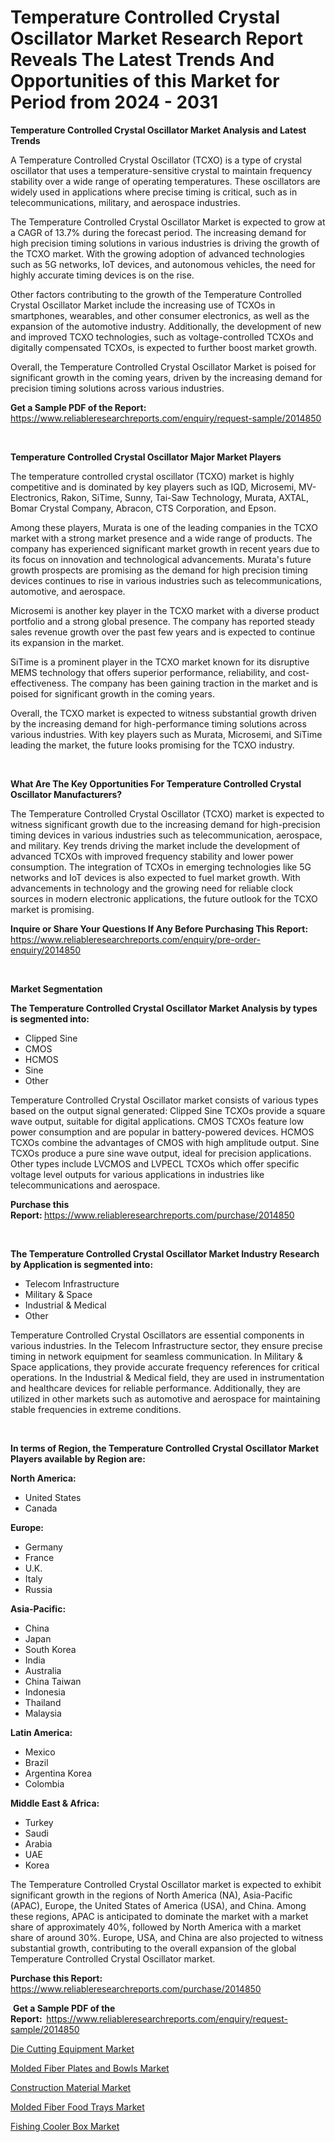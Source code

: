 <p><h1>Temperature Controlled Crystal Oscillator Market Research Report Reveals The Latest Trends And Opportunities of this Market for Period from 2024 - 2031</h1></p><p><strong>Temperature Controlled Crystal Oscillator Market Analysis and Latest Trends</strong></p>
<p><p>A Temperature Controlled Crystal Oscillator (TCXO) is a type of crystal oscillator that uses a temperature-sensitive crystal to maintain frequency stability over a wide range of operating temperatures. These oscillators are widely used in applications where precise timing is critical, such as in telecommunications, military, and aerospace industries.</p><p>The Temperature Controlled Crystal Oscillator Market is expected to grow at a CAGR of 13.7% during the forecast period. The increasing demand for high precision timing solutions in various industries is driving the growth of the TCXO market. With the growing adoption of advanced technologies such as 5G networks, IoT devices, and autonomous vehicles, the need for highly accurate timing devices is on the rise.</p><p>Other factors contributing to the growth of the Temperature Controlled Crystal Oscillator Market include the increasing use of TCXOs in smartphones, wearables, and other consumer electronics, as well as the expansion of the automotive industry. Additionally, the development of new and improved TCXO technologies, such as voltage-controlled TCXOs and digitally compensated TCXOs, is expected to further boost market growth.</p><p>Overall, the Temperature Controlled Crystal Oscillator Market is poised for significant growth in the coming years, driven by the increasing demand for precision timing solutions across various industries.</p></p>
<p><strong>Get a Sample PDF of the Report:&nbsp;</strong> <a href="https://www.reliableresearchreports.com/enquiry/request-sample/2014850">https://www.reliableresearchreports.com/enquiry/request-sample/2014850</a></p>
<p>&nbsp;</p>
<p><strong>Temperature Controlled Crystal Oscillator Major Market Players</strong></p>
<p><p>The temperature controlled crystal oscillator (TCXO) market is highly competitive and is dominated by key players such as IQD, Microsemi, MV-Electronics, Rakon, SiTime, Sunny, Tai-Saw Technology, Murata, AXTAL, Bomar Crystal Company, Abracon, CTS Corporation, and Epson.</p><p>Among these players, Murata is one of the leading companies in the TCXO market with a strong market presence and a wide range of products. The company has experienced significant market growth in recent years due to its focus on innovation and technological advancements. Murata's future growth prospects are promising as the demand for high precision timing devices continues to rise in various industries such as telecommunications, automotive, and aerospace.</p><p>Microsemi is another key player in the TCXO market with a diverse product portfolio and a strong global presence. The company has reported steady sales revenue growth over the past few years and is expected to continue its expansion in the market.</p><p>SiTime is a prominent player in the TCXO market known for its disruptive MEMS technology that offers superior performance, reliability, and cost-effectiveness. The company has been gaining traction in the market and is poised for significant growth in the coming years.</p><p>Overall, the TCXO market is expected to witness substantial growth driven by the increasing demand for high-performance timing solutions across various industries. With key players such as Murata, Microsemi, and SiTime leading the market, the future looks promising for the TCXO industry.</p></p>
<p>&nbsp;</p>
<p><strong>What Are The Key Opportunities For Temperature Controlled Crystal Oscillator Manufacturers?</strong></p>
<p><p>The Temperature Controlled Crystal Oscillator (TCXO) market is expected to witness significant growth due to the increasing demand for high-precision timing devices in various industries such as telecommunication, aerospace, and military. Key trends driving the market include the development of advanced TCXOs with improved frequency stability and lower power consumption. The integration of TCXOs in emerging technologies like 5G networks and IoT devices is also expected to fuel market growth. With advancements in technology and the growing need for reliable clock sources in modern electronic applications, the future outlook for the TCXO market is promising.</p></p>
<p><strong>Inquire or Share Your Questions If Any Before Purchasing This Report:</strong> <a href="https://www.reliableresearchreports.com/enquiry/pre-order-enquiry/2014850">https://www.reliableresearchreports.com/enquiry/pre-order-enquiry/2014850</a></p>
<p>&nbsp;</p>
<p><strong>Market Segmentation</strong></p>
<p><strong>The Temperature Controlled Crystal Oscillator Market Analysis by types is segmented into:</strong></p>
<p><ul><li>Clipped Sine</li><li>CMOS</li><li>HCMOS</li><li>Sine</li><li>Other</li></ul></p>
<p><p>Temperature Controlled Crystal Oscillator market consists of various types based on the output signal generated: Clipped Sine TCXOs provide a square wave output, suitable for digital applications. CMOS TCXOs feature low power consumption and are popular in battery-powered devices. HCMOS TCXOs combine the advantages of CMOS with high amplitude output. Sine TCXOs produce a pure sine wave output, ideal for precision applications. Other types include LVCMOS and LVPECL TCXOs which offer specific voltage level outputs for various applications in industries like telecommunications and aerospace.</p></p>
<p><strong>Purchase this Report:&nbsp;</strong><a href="https://www.reliableresearchreports.com/purchase/2014850">https://www.reliableresearchreports.com/purchase/2014850</a></p>
<p>&nbsp;</p>
<p><strong>The Temperature Controlled Crystal Oscillator Market Industry Research by Application is segmented into:</strong></p>
<p><ul><li>Telecom Infrastructure</li><li>Military & Space</li><li>Industrial & Medical</li><li>Other</li></ul></p>
<p><p>Temperature Controlled Crystal Oscillators are essential components in various industries. In the Telecom Infrastructure sector, they ensure precise timing in network equipment for seamless communication. In Military & Space applications, they provide accurate frequency references for critical operations. In the Industrial & Medical field, they are used in instrumentation and healthcare devices for reliable performance. Additionally, they are utilized in other markets such as automotive and aerospace for maintaining stable frequencies in extreme conditions.</p></p>
<p>&nbsp;</p>
<p><strong>In terms of Region, the Temperature Controlled Crystal Oscillator Market Players available by Region are:</strong></p>
<p>
    <p> <strong> North America: </strong>
        <ul>
            <li>United States</li>
            <li>Canada</li>
        </ul>
        </p> 
    <p> <strong> Europe: </strong>
        <ul>
            <li>Germany</li>
            <li>France</li>
            <li>U.K.</li>
            <li>Italy</li>
            <li>Russia</li>
        </ul>
        </p> 
    <p> <strong> Asia-Pacific: </strong>
        <ul>
            <li>China</li>
            <li>Japan</li>
            <li>South Korea</li>
            <li>India</li>
            <li>Australia</li>
            <li>China Taiwan</li>
            <li>Indonesia</li>
            <li>Thailand</li>
            <li>Malaysia</li>
        </ul>
        </p> 
    <p> <strong> Latin America: </strong>
        <ul>
            <li>Mexico</li>
            <li>Brazil</li>
            <li>Argentina Korea</li>
            <li>Colombia</li>
        </ul>
        </p> 
    <p> <strong> Middle East & Africa: </strong>
        <ul>
            <li>Turkey</li>
            <li>Saudi</li>
            <li>Arabia</li>
            <li>UAE</li>
            <li>Korea</li>
        </ul>
    </p>
    </p>
<p><p>The Temperature Controlled Crystal Oscillator market is expected to exhibit significant growth in the regions of North America (NA), Asia-Pacific (APAC), Europe, the United States of America (USA), and China. Among these regions, APAC is anticipated to dominate the market with a market share of approximately 40%, followed by North America with a market share of around 30%. Europe, USA, and China are also projected to witness substantial growth, contributing to the overall expansion of the global Temperature Controlled Crystal Oscillator market.</p></p>
<p><strong>Purchase this Report: </strong><a href="https://www.reliableresearchreports.com/purchase/2014850">https://www.reliableresearchreports.com/purchase/2014850</a></p>
<p>&nbsp;<strong>Get a Sample PDF of the Report:&nbsp;&nbsp;</strong><a href="https://www.reliableresearchreports.com/enquiry/request-sample/2014850">https://www.reliableresearchreports.com/enquiry/request-sample/2014850</a></p>
<p><strong></strong></p>
<p><p><a href="https://cat-emmental-94b.notion.site/Die-Cutting-Equipment-Market-Size-Reflecting-a-Forecast-Till-2031-Market-By-Type-By-Application-an-5041662caf31407fbddee391240387ff">Die Cutting Equipment Market</a></p><p><a href="https://silk-columnist-571.notion.site/Molded-Fiber-Plates-and-Bowls-Market-Size-Focuses-on-Market-Dynamics-In-Depth-Analysis-and-Future-P-cc7cd8598e5644de8171f198e20ea9d7">Molded Fiber Plates and Bowls Market</a></p><p><a href="https://view.publitas.com/reportprime-1/construction-material-market-research-report-provides-thorough-industry-overview-which-offers-an-in-depth-analysis-of-product-trends-and-new-market-divisions/">Construction Material Market</a></p><p><a href="https://cat-emmental-94b.notion.site/Molded-Fiber-Food-Trays-Market-Dynamics-2024-2031-Also-about-Its-Market-Trends-Projections-and-Op-76dd0e48b6584208bee2d2be9363f9c2">Molded Fiber Food Trays Market</a></p><p><a href="https://view.publitas.com/reportprime-1/fishing-cooler-box-market-size-growth-outlook-from-2024-to-2031-projecting-at-markets-trends-analysis-by-application-regional-outlook-and-revenue/">Fishing Cooler Box Market</a></p></p>